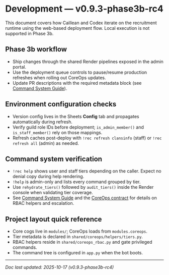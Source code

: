 # Development — v0.9.3-phase3b-rc4

This document covers how Caillean and Codex iterate on the recruitment runtime using the
web-based deployment flow. Local execution is not supported in Phase 3b.

## Phase 3b workflow
- Ship changes through the shared Render pipelines exposed in the admin portal.
- Use the deployment queue controls to pause/resume production refreshes when rolling out
  CoreOps updates.
- Update PR descriptions with the required metadata block (see
  [Command System Guide](commands.md#adding-new-commands-internal-guide)).

## Environment configuration checks
- Version config lives in the Sheets **Config** tab and propagates automatically during
  refresh.
- Verify guild role IDs before deployment; `is_admin_member()` and `is_staff_member()` rely
  on those mappings.
- Refresh caches post-deploy with `!rec refresh clansinfo` (staff) or `!rec refresh all`
  (admin) as needed.

## Command system verification
- `!rec help` shows user and staff tiers depending on the caller. Expect no denial copy
  during help rendering.
- `!help` is admin-only and lists every command grouped by tier.
- Use `rehydrate_tiers()` followed by `audit_tiers()` inside the Render console when
  validating tier coverage.
- See [Command System Guide](commands.md) and the
  [CoreOps contract](coreops_contract.md) for details on RBAC helpers and escalation.

## Project layout quick reference
- Core cogs live in `modules/`; CoreOps loads from `modules.coreops`.
- Tier metadata is declared in `shared/coreops/helpers/tiers.py`.
- RBAC helpers reside in `shared/coreops_rbac.py` and gate privileged commands.
- The command tree is configured in `app.py` when the bot boots.

---

_Doc last updated: 2025-10-17 (v0.9.3-phase3b-rc4)_

